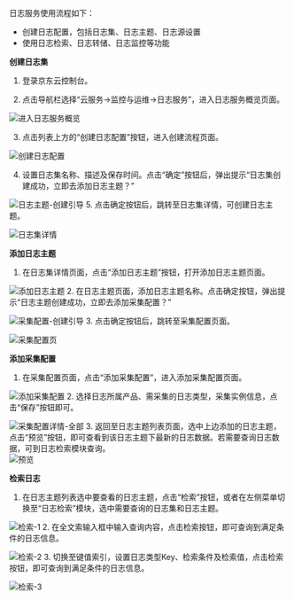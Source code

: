 日志服务使用流程如下：  
- 创建日志配置，包括日志集、日志主题、日志源设置
- 使用日志检索、日志转储、日志监控等功能

**创建日志集**

1.	登录京东云控制台。

2.	点击导航栏选择“云服务->监控与运维->日志服务”，进入日志服务概览页面。

![进入日志服务概览](https://raw.githubusercontent.com/jdcloudcom/cn/zhangwenjie-only/image/LogService/GettingStarted/logservice.png)

3.	点击列表上方的“创建日志配置”按钮，进入创建流程页面。

![创建日志配置](https://raw.githubusercontent.com/jdcloudcom/cn/zhangwenjie-only/image/LogService/GettingStarted/crtlogconfig.png)

4.	设置日志集名称、描述及保存时间。点击“确定”按钮后，弹出提示“日志集创建成功，立即去添加日志主题？”

![日志主题-创建引导](https://raw.githubusercontent.com/luolei-laurel/cn-1/patch-1/image/LogService/zt-cjyd.png)
5.	点击确定按钮后，跳转至日志集详情，可创建日志主题。 

![日志集详情](https://raw.githubusercontent.com/luolei-laurel/cn-1/patch-1/image/LogService/rzjxq-1.png)

**添加日志主题**
1.	在日志集详情页面，点击“添加日志主题”按钮，打开添加日志主题页面。

![添加日志主题](https://raw.githubusercontent.com/luolei-laurel/cn-1/patch-1/image/LogService/rzjxq-1.png)
2.	在日志主题页面，添加日志主题名称。点击确定按钮，弹出提示“日志主题创建成功，立即去添加采集配置？” 

![采集配置-创建引导](https://raw.githubusercontent.com/luolei-laurel/cn-1/patch-1/image/LogService/cjpz-cjyd.png)
3.	点击确定按钮后，跳转至采集配置页面。  

![采集配置页](https://raw.githubusercontent.com/luolei-laurel/cn-1/patch-1/image/LogService/cjpz-1.png)

**添加采集配置**
1.	在采集配置页面，点击“添加采集配置”，进入添加采集配置页面。  

![添加采集配置](https://raw.githubusercontent.com/luolei-laurel/cn-1/patch-1/image/LogService/tjcjpz.png)
2.	选择日志所属产品、需采集的日志类型，采集实例信息，点击“保存”按钮即可。

![采集配置详情-全部](https://raw.githubusercontent.com/luolei-laurel/cn-1/patch-1/image/LogService/cjpz-qb.png)
3.	返回至日志主题列表页面，选中上边添加的日志主题，点击“预览”按钮，即可查看到该日志主题下最新的日志数据。若需要查询日志数据，可到日志检索模块查询。  
![预览](https://raw.githubusercontent.com/luolei-laurel/cn-1/patch-1/image/LogService/yl.png)

**检索日志**
1.	在日志主题列表选中要查看的日志主题，点击“检索”按钮，或者在左侧菜单切换至“日志检索”模块，选中需要查询的日志集和日志主题。

![检索-1](https://raw.githubusercontent.com/luolei-laurel/cn-1/patch-1/image/LogService/js-1.png)
2.	在全文索输入框中输入查询内容，点击检索按钮，即可查询到满足条件的日志信息。 

![检索-2](https://raw.githubusercontent.com/luolei-laurel/cn-1/patch-1/image/LogService/js-2.jpg)
3.	切换至键值索引，设置日志类型Key、检索条件及检索值，点击检索按钮，即可查询到满足条件的日志信息。  

![检索-3](https://raw.githubusercontent.com/luolei-laurel/cn-1/patch-1/image/LogService/js-3.png)

